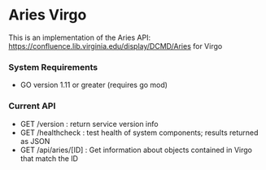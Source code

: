 # Aries Virgo

This is an implementation of the Aries API: https://confluence.lib.virginia.edu/display/DCMD/Aries for  Virgo

### System Requirements
* GO version 1.11 or greater (requires go mod)

### Current API

* GET /version : return service version info
* GET /healthcheck : test health of system components; results returned as JSON
* GET /api/aries/[ID] : Get information about objects contained in Virgo that match the ID
